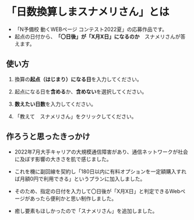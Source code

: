 # 「日数換算しまスナメリさん」とは  

- 「N予備校 動くWEBページ コンテスト2022夏」の応募作品です。  
- 起点の日付から、　**「〇日後」が「X月X日」になるのか**　スナメリさんが答えます。

## 使い方
1. 換算の**起点（はじまり）になる日**を入力してください。

1. 起点になる日を**含める**か、**含めない**を選択してください。

1. **数えたい日数**を入力してください。

1. 「教えて　スナメリさん」をクリックしてください。  

## 作ろうと思ったきっかけ

- 2022年7月大手キャリアの大規模通信障害があり、通信ネットワークが社会に及ぼす影響の大きさを肌で感じました。

- これを機に副回線を契約し「180日以内に有料オプションを一定額購入すれば月額0円で利用できる」というプランに加入しました。

- そのため、指定の日付を入力して〇日後が「X月X日」と判定できるWebページがあったら便利かと思い制作しました。

- 癒し要素もほしかったので「スナメリさん」を追加しました。
